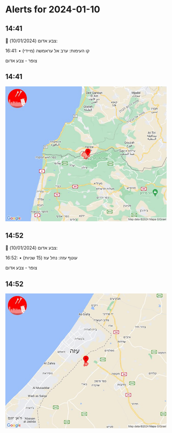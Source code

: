 # Alerts for 2024-01-10

## 14:41

🔴 צבע אדום (10/01/2024):

16:41:
• קו העימות: ערב אל עראמשה (מיידי)

צופר - צבע אדום

## 14:41

![Photo](images/18988.jpg)

## 14:52

🔴 צבע אדום (10/01/2024):

16:52:
• עוטף עזה: נחל עוז (15 שניות)

צופר - צבע אדום

## 14:52

![Photo](images/18990.jpg)

